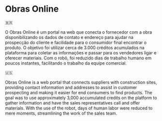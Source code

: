 <h1>Obras Online</h1>
<p>&#x1F1E7;&#x1F1F7;</p>
<p>O Obras Online é um portal na web que conecta o fornecedor com a obra disponibilizando os dados de contato e endereço para ajudar na prospecção do cliente e facilidade para o consumidor final encontrar o produto. O objetivo foi utilizar cerca de 3.000 créditos acumulados na plataforma para coletar as informações e passar para os vendedores ligar e oferecer materiais. Com o robô, foi reduzido dias de trabalho humano em poucos instantes, facilitando o trabalho da equipe comercial.</p>
<p>&#x1F1FA;&#x1F1F8</p>
<P>Obras Online is a web portal that connects suppliers with construction sites, providing contact information and addresses to assist in customer prospecting and making it easier for end consumers to find products. The goal was to use approximately 3,000 accumulated credits on the platform to gather information and have the sales representatives call and offer materials. With the use of the robot, days of human labor were reduced to mere moments, streamlining the work of the sales team.</P>
